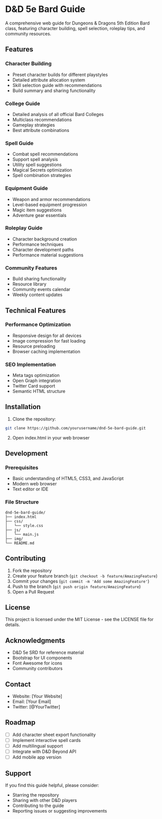 # D&D 5e Bard Guide

A comprehensive web guide for Dungeons & Dragons 5th Edition Bard class, featuring character building, spell selection, roleplay tips, and community resources.

## Features

### Character Building
- Preset character builds for different playstyles
- Detailed attribute allocation system
- Skill selection guide with recommendations
- Build summary and sharing functionality

### College Guide
- Detailed analysis of all official Bard Colleges
- Multiclass recommendations
- Gameplay strategies
- Best attribute combinations

### Spell Guide
- Combat spell recommendations
- Support spell analysis
- Utility spell suggestions
- Magical Secrets optimization
- Spell combination strategies

### Equipment Guide
- Weapon and armor recommendations
- Level-based equipment progression
- Magic item suggestions
- Adventure gear essentials

### Roleplay Guide
- Character background creation
- Performance techniques
- Character development paths
- Performance material suggestions

### Community Features
- Build sharing functionality
- Resource library
- Community events calendar
- Weekly content updates

## Technical Features

### Performance Optimization
- Responsive design for all devices
- Image compression for fast loading
- Resource preloading
- Browser caching implementation

### SEO Implementation
- Meta tags optimization
- Open Graph integration
- Twitter Card support
- Semantic HTML structure

## Installation

1. Clone the repository:
```bash
git clone https://github.com/yourusername/dnd-5e-bard-guide.git
```

2. Open index.html in your web browser

## Development

### Prerequisites
- Basic understanding of HTML5, CSS3, and JavaScript
- Modern web browser
- Text editor or IDE

### File Structure
```
dnd-5e-bard-guide/
├── index.html
├── css/
│   └── style.css
├── js/
│   └── main.js
├── img/
└── README.md
```

## Contributing

1. Fork the repository
2. Create your feature branch (`git checkout -b feature/AmazingFeature`)
3. Commit your changes (`git commit -m 'Add some AmazingFeature'`)
4. Push to the branch (`git push origin feature/AmazingFeature`)
5. Open a Pull Request

## License

This project is licensed under the MIT License - see the LICENSE file for details.

## Acknowledgments

- D&D 5e SRD for reference material
- Bootstrap for UI components
- Font Awesome for icons
- Community contributors

## Contact

- Website: [Your Website]
- Email: [Your Email]
- Twitter: [@YourTwitter]

## Roadmap

- [ ] Add character sheet export functionality
- [ ] Implement interactive spell cards
- [ ] Add multilingual support
- [ ] Integrate with D&D Beyond API
- [ ] Add mobile app version

## Support

If you find this guide helpful, please consider:
- Starring the repository
- Sharing with other D&D players
- Contributing to the guide
- Reporting issues or suggesting improvements 
